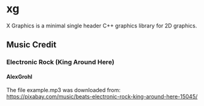 # xg

X Graphics is a minimal single header C++ graphics library for 2D graphics.



## Music Credit ##

### Electronic Rock (King Around Here) ###
#### AlexGrohl ####

The file example.mp3 was downloaded from: https://pixabay.com/music/beats-electronic-rock-king-around-here-15045/
